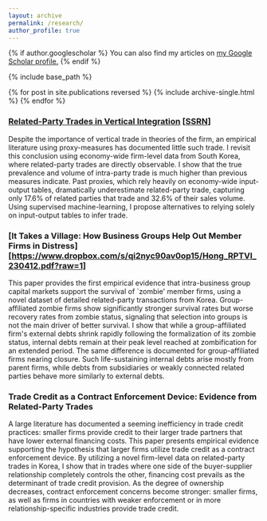 ```yaml
---
layout: archive
permalink: /research/
author_profile: true
---
```


{% if author.googlescholar %}
  You can also find my articles on <u><a href="{{author.googlescholar}}">my Google Scholar profile</a>.</u>
{% endif %}

{% include base_path %}

{% for post in site.publications reversed %}
  {% include archive-single.html %}
{% endfor %}

### [Related-Party Trades in Vertical Integration](https://www.dropbox.com/s/qi2nyc90av0op15/Hong_RPTVI_230412.pdf?raw=1) [[SSRN](https://papers.ssrn.com/sol3/papers.cfm?abstract_id=3983336)]

Despite the importance of vertical trade in theories of the firm, an empirical literature using proxy-measures has documented little such trade. I revisit this conclusion using economy-wide firm-level data from South Korea, where related-party trades are directly observable. I show that the true prevalence and volume of intra-party trade is much higher than previous measures indicate. Past proxies, which rely heavily on economy-wide input-output tables, dramatically underestimate related-party trade, capturing only 17.6% of related parties that trade and 32.6% of their sales volume. Using supervised machine-learning, I propose alternatives to relying solely on input-output tables to infer trade.

### [It Takes a Village: How Business Groups Help Out Member Firms in Distress][https://www.dropbox.com/s/qi2nyc90av0op15/Hong_RPTVI_230412.pdf?raw=1]

This paper provides the first empirical evidence that intra-business group capital markets support the survival of `zombie' member firms, using a novel dataset of detailed related-party transactions from Korea. Group-affiliated zombie firms show significantly stronger survival rates but worse recovery rates from zombie status, signaling that selection into groups is not the main driver of better survival. I show that while a group-affiliated firm's external debts shrink rapidly following the formalization of its zombie status, internal debts remain at their peak level reached at zombification for an extended period. The same difference is documented for group-affiliated firms nearing closure. Such life-sustaining internal debts arise mostly from parent firms, while debts from subsidiaries or weakly connected related parties behave more similarly to external debts. 

### Trade Credit as a Contract Enforcement Device: Evidence from Related-Party Trades

A large literature has documented a seeming inefficiency in trade credit practices: smaller firms provide credit to their larger trade partners that have lower external financing costs. This paper presents empirical evidence supporting the hypothesis that larger firms utilize trade credit as a contract enforcement device. By utilizing a novel firm-level data on related-party trades in Korea, I show that in trades where one side of the buyer-supplier relationship completely controls the other, financing cost prevails as the determinant of trade credit provision. As the degree of ownership decreases, contract enforcement concerns become stronger: smaller firms, as well as firms in countries with weaker enforcement or in more relationship-specific industries provide trade credit.

